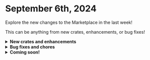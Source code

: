 # September 6th, 2024

Explore the new changes to the Marketplace in the last week!

This can be anything from new crates, enhancements, or bug fixes!

<details>

<summary><strong>New crates and enhancements</strong></summary>

* NEW CRATE - [Compromised User Response](https://app.rewst.io/marketplace/crates/01918ee2-c646-7309-a27d-15c26b81dfb8)
  * Manage user accounts and generate detailed reports based on selected actions within an organization. It helps administrators enforce security policies, monitor user activities, and audit mailbox configurations efficiently.
* NEW CRATE - [Report & Action Disabled M365 Users with Licence](https://app.rewst.io/marketplace/crates/01917503-bea7-711f-8ba3-4e7a2968563e)
  * Report on users that are disabled, but still have active licences and create a ticket in the PSA with the ability to remove them, or ignore that user in future reports.
* Document Shared Mailboxes
  * Refactored to use less calls to IT Glue

</details>

<details>

<summary><strong>Bug fixes and chores</strong></summary>

* Rewst: User Onboarding
  * Added missing inputs to ImmyBot subworkflow to ensure workflow running against on premise Exchange when ImmyBot and Exchange are configured.
  * Updated the Purchase Licence via CSP subworkflow to check date when finding active subscription&#x20;
* Add Users to Rewst via Group
  * Added failure transition to first MS Graph action
  * Removed parallel execution causing failures when organizations are not mapped
  * Added transitions when specified groups were not found resulting in failures
* CW PSA Pod: Technician Toolbox
  * Fixed 'Not Authorized' error on `rewst_get_microsoft_csp_customer` step of the workflow caused by incorrect CSP ID
* Fixed Ninja-RMM subworkflow: Run Powershell on Org DC or Endpoint not matching to Preferred DC

</details>

<details>

<summary><strong>Coming soon!</strong></summary>

* New Crate - Sonicwall Firmware Update
  * Initiate a firmware update via NSM
  * Support one or more firewall firmware upgrades at once
  * Support scheduling of firmware updates and restart times
* New Crate - M365 - Email Compromise Response
* New Crate - Workstation Offboarding
* Utility crate - Error Handling and Reporting

</details>

